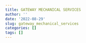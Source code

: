 ```yaml
---
title: GATEWAY MECHANICAL SERVICES
author: ''
date: '2022-08-29'
slug: gateway_mechanical_services
categories: []
tags: []
---
```

